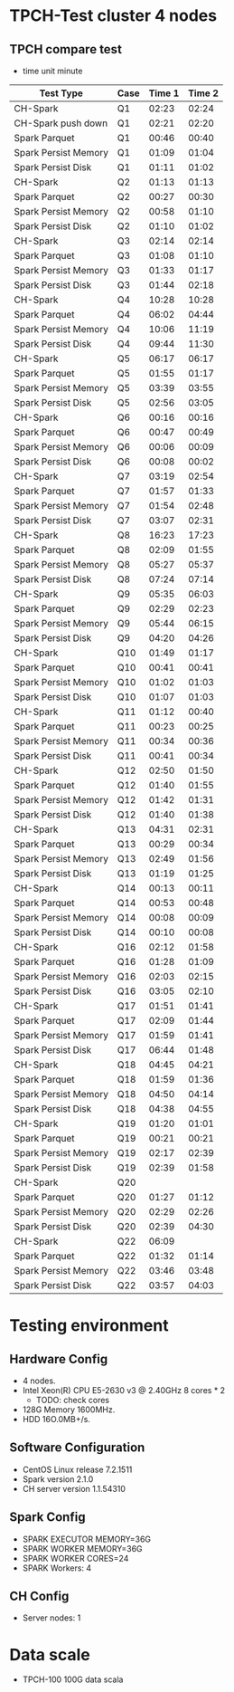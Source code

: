 # TPCH-Test cluster 4 nodes

## TPCH compare test

* time unit minute

| Test Type            | Case | Time  1 | Time 2 |
| -------------------- | :--- | :------ | :----- |
| CH-Spark             | Q1   | 02:23   | 02:24  |
| CH-Spark push down   | Q1   | 02:21   | 02:20  |
| Spark Parquet        | Q1   | 00:46   | 00:40  |
| Spark Persist Memory | Q1   | 01:09   | 01:04  |
| Spark Persist Disk   | Q1   | 01:11   | 01:02  |
| CH-Spark             | Q2   | 01:13   | 01:13  |
| Spark Parquet        | Q2   | 00:27   | 00:30  |
| Spark Persist Memory | Q2   | 00:58   | 01:10  |
| Spark Persist Disk   | Q2   | 01:10   | 01:02  |
| CH-Spark             | Q3   | 02:14   | 02:14  |
| Spark Parquet        | Q3   | 01:08   | 01:10  |
| Spark Persist Memory | Q3   | 01:33   | 01:17  |
| Spark Persist Disk   | Q3   | 01:44   | 02:18  |
| CH-Spark             | Q4   | 10:28   | 10:28  |
| Spark Parquet        | Q4   | 06:02   | 04:44  |
| Spark Persist Memory | Q4   | 10:06   | 11:19  |
| Spark Persist Disk   | Q4   | 09:44   | 11:30  |
| CH-Spark             | Q5   | 06:17   | 06:17  |
| Spark Parquet        | Q5   | 01:55   | 01:17  |
| Spark Persist Memory | Q5   | 03:39   | 03:55  |
| Spark Persist Disk   | Q5   | 02:56   | 03:05  |
| CH-Spark             | Q6   | 00:16   | 00:16  |
| Spark Parquet        | Q6   | 00:47   | 00:49  |
| Spark Persist Memory | Q6   | 00:06   | 00:09  |
| Spark Persist Disk   | Q6   | 00:08   | 00:02  |
| CH-Spark             | Q7   | 03:19   | 02:54  |
| Spark Parquet        | Q7   | 01:57   | 01:33  |
| Spark Persist Memory | Q7   | 01:54   | 02:48  |
| Spark Persist Disk   | Q7   | 03:07   | 02:31  |
| CH-Spark             | Q8   | 16:23   | 17:23  |
| Spark Parquet        | Q8   | 02:09   | 01:55  |
| Spark Persist Memory | Q8   | 05:27   | 05:37  |
| Spark Persist Disk   | Q8   | 07:24   | 07:14  |
| CH-Spark             | Q9   | 05:35   | 06:03  |
| Spark Parquet        | Q9   | 02:29   | 02:23  |
| Spark Persist Memory | Q9   | 05:44   | 06:15  |
| Spark Persist Disk   | Q9   | 04:20   | 04:26  |
| CH-Spark             | Q10  | 01:49   | 01:17  |
| Spark Parquet        | Q10  | 00:41   | 00:41  |
| Spark Persist Memory | Q10  | 01:02   | 01:03  |
| Spark Persist Disk   | Q10  | 01:07   | 01:03  |
| CH-Spark             | Q11  | 01:12   | 00:40  |
| Spark Parquet        | Q11  | 00:23   | 00:25  |
| Spark Persist Memory | Q11  | 00:34   | 00:36  |
| Spark Persist Disk   | Q11  | 00:41   | 00:34  |
| CH-Spark             | Q12  | 02:50   | 01:50  |
| Spark Parquet        | Q12  | 01:40   | 01:55  |
| Spark Persist Memory | Q12  | 01:42   | 01:31  |
| Spark Persist Disk   | Q12  | 01:40   | 01:38  |
| CH-Spark             | Q13  | 04:31   | 02:31  |
| Spark Parquet        | Q13  | 00:29   | 00:34  |
| Spark Persist Memory | Q13  | 02:49   | 01:56  |
| Spark Persist Disk   | Q13  | 01:19   | 01:25  |
| CH-Spark             | Q14  | 00:13   | 00:11  |
| Spark Parquet        | Q14  | 00:53   | 00:48  |
| Spark Persist Memory | Q14  | 00:08   | 00:09  |
| Spark Persist Disk   | Q14  | 00:10   | 00:08  |
| CH-Spark             | Q16  | 02:12   | 01:58  |
| Spark Parquet        | Q16  | 01:28   | 01:09  |
| Spark Persist Memory | Q16  | 02:03   | 02:15  |
| Spark Persist Disk   | Q16  | 03:05   | 02:10  |
| CH-Spark             | Q17  | 01:51   | 01:41  |
| Spark Parquet        | Q17  | 02:09   | 01:44  |
| Spark Persist Memory | Q17  | 01:59   | 01:41  |
| Spark Persist Disk   | Q17  | 06:44   | 01:48  |
| CH-Spark             | Q18  | 04:45   | 04:21  |
| Spark Parquet        | Q18  | 01:59   | 01:36  |
| Spark Persist Memory | Q18  | 04:50   | 04:14  |
| Spark Persist Disk   | Q18  | 04:38   | 04:55  |
| CH-Spark             | Q19  | 01:20   | 01:01  |
| Spark Parquet        | Q19  | 00:21   | 00:21  |
| Spark Persist Memory | Q19  | 02:17   | 02:39  |
| Spark Persist Disk   | Q19  | 02:39   | 01:58  |
| CH-Spark             | Q20  |         |        |
| Spark Parquet        | Q20  | 01:27   | 01:12  |
| Spark Persist Memory | Q20  | 02:29   | 02:26  |
| Spark Persist Disk   | Q20  | 02:39   | 04:30  |
| CH-Spark             | Q22  | 06:09   |        |
| Spark Parquet        | Q22  | 01:32   | 01:14  |
| Spark Persist Memory | Q22  | 03:46   | 03:48  |
| Spark Persist Disk   | Q22  | 03:57   | 04:03  |

# Testing environment

## Hardware Config
* 4 nodes.
* Intel Xeon(R) CPU E5-2630 v3 @ 2.40GHz 8 cores * 2
    * TODO: check cores
* 128G Memory 1600MHz.
* HDD 16O.0MB+/s.

## Software Configuration
* CentOS Linux release 7.2.1511
* Spark version 2.1.0
* CH server version 1.1.54310

## Spark Config
* SPARK EXECUTOR MEMORY=36G
* SPARK WORKER MEMORY=36G
* SPARK WORKER CORES=24
* SPARK Workers: 4

## CH Config
* Server nodes: 1

# Data scale
* TPCH-100 100G data scala
